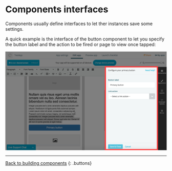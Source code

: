 # Components interfaces

Components usually define interfaces to let ther instances save some settings.

A quick example is the interface of the button component to let you specify the button label and the action to be fired or page to view once tapped:

![Component interface](../assets/img/component-interface.jpg)

---

[Back to building components](../Building-components#the-component-definition-file.md)
{: .buttons}